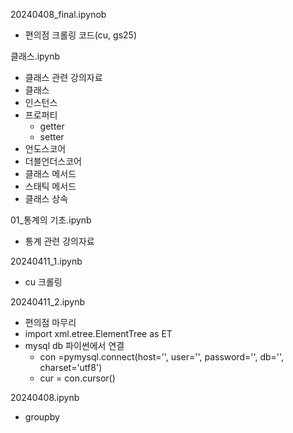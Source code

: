 20240408_final.ipynob
- 편의점 크롤링 코드(cu, gs25)


클래스.ipynb
- 클래스 관련 강의자료
- 클래스
- 인스턴스
- 프로퍼티
    - getter
    - setter
- 언도스코어
- 더블언더스코어
- 클래스 메서드
- 스태틱 메서드
- 클래스 상속


01_통계의 기초.ipynb
-  통계 관련 강의자료


20240411_1.ipynb
- cu 크롤링


20240411_2.ipynb
- 편의점 마무리
- import xml.etree.ElementTree as ET
- mysql db 파이썬에서 연결
    - con =pymysql.connect(host='', user='', password='', db='', charset='utf8')
    - cur = con.cursor()
 

20240408.ipynb
- groupby



